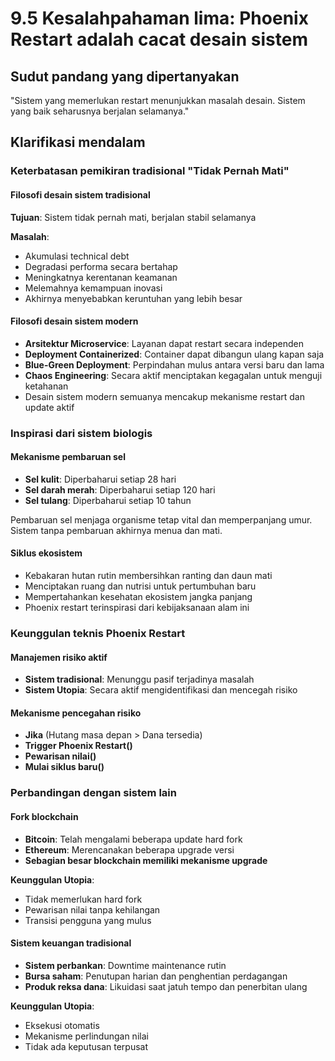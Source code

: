 # 9.5 Kesalahpahaman lima: Phoenix Restart adalah cacat desain sistem

## Sudut pandang yang dipertanyakan
"Sistem yang memerlukan restart menunjukkan masalah desain. Sistem yang baik seharusnya berjalan selamanya."

## Klarifikasi mendalam

### Keterbatasan pemikiran tradisional "Tidak Pernah Mati"

#### Filosofi desain sistem tradisional

**Tujuan**: Sistem tidak pernah mati, berjalan stabil selamanya

**Masalah**:

- Akumulasi technical debt
- Degradasi performa secara bertahap
- Meningkatnya kerentanan keamanan
- Melemahnya kemampuan inovasi
- Akhirnya menyebabkan keruntuhan yang lebih besar

#### Filosofi desain sistem modern

- **Arsitektur Microservice**: Layanan dapat restart secara independen
- **Deployment Containerized**: Container dapat dibangun ulang kapan saja
- **Blue-Green Deployment**: Perpindahan mulus antara versi baru dan lama
- **Chaos Engineering**: Secara aktif menciptakan kegagalan untuk menguji ketahanan
- Desain sistem modern semuanya mencakup mekanisme restart dan update aktif

### Inspirasi dari sistem biologis

#### Mekanisme pembaruan sel

- **Sel kulit**: Diperbaharui setiap 28 hari
- **Sel darah merah**: Diperbaharui setiap 120 hari
- **Sel tulang**: Diperbaharui setiap 10 tahun

Pembaruan sel menjaga organisme tetap vital dan memperpanjang umur. Sistem tanpa pembaruan akhirnya menua dan mati.

#### Siklus ekosistem

- Kebakaran hutan rutin membersihkan ranting dan daun mati
- Menciptakan ruang dan nutrisi untuk pertumbuhan baru
- Mempertahankan kesehatan ekosistem jangka panjang
- Phoenix restart terinspirasi dari kebijaksanaan alam ini

### Keunggulan teknis Phoenix Restart

#### Manajemen risiko aktif

- **Sistem tradisional**: Menunggu pasif terjadinya masalah
- **Sistem Utopia**: Secara aktif mengidentifikasi dan mencegah risiko

#### Mekanisme pencegahan risiko

- **Jika** (Hutang masa depan > Dana tersedia)
- **Trigger Phoenix Restart()**
- **Pewarisan nilai()**
- **Mulai siklus baru()**

### Perbandingan dengan sistem lain

#### Fork blockchain

- **Bitcoin**: Telah mengalami beberapa update hard fork
- **Ethereum**: Merencanakan beberapa upgrade versi
- **Sebagian besar blockchain memiliki mekanisme upgrade**

**Keunggulan Utopia**:

- Tidak memerlukan hard fork
- Pewarisan nilai tanpa kehilangan
- Transisi pengguna yang mulus

#### Sistem keuangan tradisional

- **Sistem perbankan**: Downtime maintenance rutin
- **Bursa saham**: Penutupan harian dan penghentian perdagangan
- **Produk reksa dana**: Likuidasi saat jatuh tempo dan penerbitan ulang

**Keunggulan Utopia**:

- Eksekusi otomatis
- Mekanisme perlindungan nilai
- Tidak ada keputusan terpusat